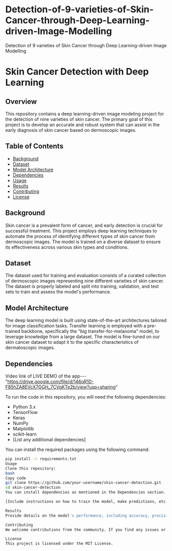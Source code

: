 # Detection-of-9-varieties-of-Skin-Cancer-through-Deep-Learning-driven-Image-Modelling
Detection of 9 varieties of Skin Cancer through Deep Learning-driven Image  Modelling
# Skin Cancer Detection with Deep Learning

## Overview

This repository contains a deep learning-driven image modeling project for the detection of nine varieties of skin cancer. The primary goal of this project is to develop an accurate and robust system that can assist in the early diagnosis of skin cancer based on dermoscopic images.

## Table of Contents

- [Background](#background)
- [Dataset](#dataset)
- [Model Architecture](#model-architecture)
- [Dependencies](#dependencies)
- [Usage](#usage)
- [Results](#results)
- [Contributing](#contributing)
- [License](#license)

## Background

Skin cancer is a prevalent form of cancer, and early detection is crucial for successful treatment. This project employs deep learning techniques to automate the process of identifying different types of skin cancer from dermoscopic images. The model is trained on a diverse dataset to ensure its effectiveness across various skin types and conditions.

## Dataset

The dataset used for training and evaluation consists of a curated collection of dermoscopic images representing nine different varieties of skin cancer. The dataset is properly labeled and split into training, validation, and test sets to train and assess the model's performance.

## Model Architecture

The deep learning model is built using state-of-the-art architectures tailored for image classification tasks. Transfer learning is employed with a pre-trained backbone, specifically the "big transfer-for-melanoma" model, to leverage knowledge from a large dataset. The model is fine-tuned on our skin cancer dataset to adapt it to the specific characteristics of dermatoscopic images.

## Dependencies

Video link of LIVE DEMO of the app--- "https://drive.google.com/file/d/146oR1D-F85hZA8EVcX7GGH_7CVgKTe2b/view?usp=sharing"

To run the code in this repository, you will need the following dependencies:

- Python 3.x
- TensorFlow
- Keras
- NumPy
- Matplotlib
- scikit-learn
- [List any additional dependencies]

You can install the required packages using the following command:

```bash
pip install -r requirements.txt
Usage
Clone this repository:
bash
Copy code
git clone https://github.com/your-username/skin-cancer-detection.git
cd skin-cancer-detection
You can install dependencies as mentioned in the Dependencies section.

[Include instructions on how to train the model, make predictions, etc.]

Results
Provide details on the model's performance, including accuracy, precision, recall, and any other relevant metrics. Include visualizations such as confusion matrices or ROC curves to demonstrate the model's effectiveness.

Contributing
We welcome contributions from the community. If you find any issues or have suggestions for improvements, please open an issue or submit a pull request.

License
This project is licensed under the MIT License.
